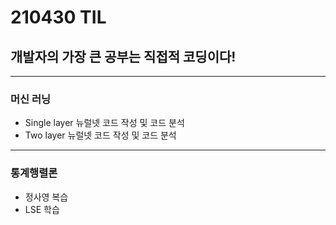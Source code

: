 # 210430 TIL
## 개발자의 가장 큰 공부는 직접적 코딩이다!
-----------------
### 머신 러닝
  * Single layer 뉴럴넷 코드 작성 및 코드 분석
  * Two layer 뉴럴넷 코드 작성 및 코드 분석
--------------------------
### 통계행렬론
  * 정사영 복습
  * LSE 학습
